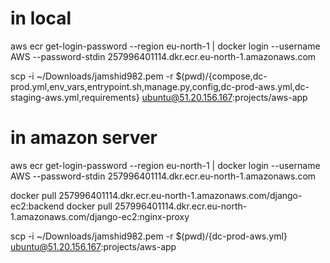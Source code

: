 # in local
<!-- login ECR docker repository in server -->
aws ecr get-login-password --region eu-north-1 | docker login --username AWS --password-stdin 257996401114.dkr.ecr.eu-north-1.amazonaws.com

<!-- copy local files to server -->
scp -i ~/Downloads/jamshid982.pem -r $(pwd)/{compose,dc-prod.yml,env_vars,entrypoint.sh,manage.py,config,dc-prod-aws.yml,dc-staging-aws.yml,requirements} ubuntu@51.20.156.167:projects/aws-app




# in amazon server
<!-- login ECR docker repository in server -->
aws ecr get-login-password --region eu-north-1 | docker login --username AWS --password-stdin 257996401114.dkr.ecr.eu-north-1.amazonaws.com

<!-- pull images form docker registery -->
docker pull 257996401114.dkr.ecr.eu-north-1.amazonaws.com/django-ec2:backend
docker pull 257996401114.dkr.ecr.eu-north-1.amazonaws.com/django-ec2:nginx-proxy



scp -i ~/Downloads/jamshid982.pem -r $(pwd)/{dc-prod-aws.yml} ubuntu@51.20.156.167:projects/aws-app
